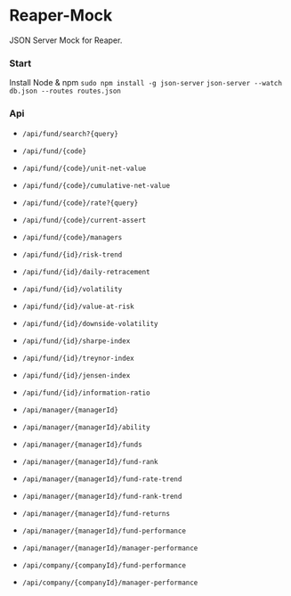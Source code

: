 # Reaper-Mock
JSON Server Mock for Reaper.


### Start
Install Node & npm
`sudo npm install -g json-server`
`json-server --watch db.json --routes routes.json`

### Api

- `/api/fund/search?{query}`
- `/api/fund/{code}`
- `/api/fund/{code}/unit-net-value`
- `/api/fund/{code}/cumulative-net-value`
- `/api/fund/{code}/rate?{query}`  
- `/api/fund/{code}/current-assert`
- `/api/fund/{code}/managers`

- `/api/fund/{id}/risk-trend`
- `/api/fund/{id}/daily-retracement`
- `/api/fund/{id}/volatility`
- `/api/fund/{id}/value-at-risk`
- `/api/fund/{id}/downside-volatility`
- `/api/fund/{id}/sharpe-index`
- `/api/fund/{id}/treynor-index`
- `/api/fund/{id}/jensen-index`
- `/api/fund/{id}/information-ratio`

- `/api/manager/{managerId}`  
- `/api/manager/{managerId}/ability`
- `/api/manager/{managerId}/funds`
- `/api/manager/{managerId}/fund-rank`
- `/api/manager/{managerId}/fund-rate-trend`
- `/api/manager/{managerId}/fund-rank-trend`
- `/api/manager/{managerId}/fund-returns`
- `/api/manager/{managerId}/fund-performance`
- `/api/manager/{managerId}/manager-performance`

- `/api/company/{companyId}/fund-performance`
- `/api/company/{companyId}/manager-performance`